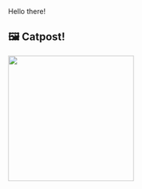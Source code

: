 Hello there!



## 🖼️ Catpost!

<sub>
    <img src="https://cdn2.thecatapi.com/images/ooF2e8BQ4.jpg" height="256">
</sub>


